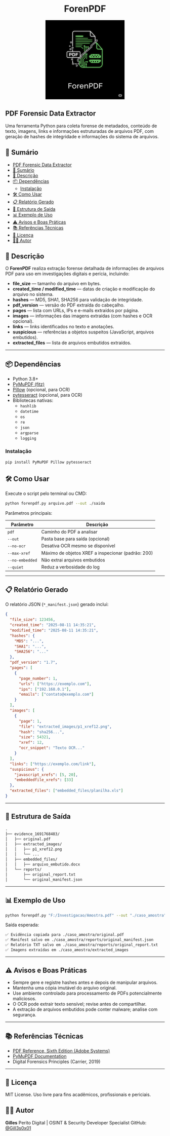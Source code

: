 <h1 align="center">ForenPDF</h1>

<p align="center">
  <img src="./assets/forenPDF.png" alt="ForenPDF Logo" width="250"/>
</p>

## PDF Forensic Data Extractor

Uma ferramenta Python para coleta forense de metadados, conteúdo de texto, imagens, links e informações estruturadas de arquivos PDF, com geração de hashes de integridade e informações do sistema de arquivos.


## 📑 Sumário

- [PDF Forensic Data Extractor](#pdf-forensic-data-extractor)
- [📑 Sumário](#-sumário)
- [📌 Descrição](#-descrição)
- [📦 Dependências](#-dependências)
  - [Instalação](#instalação)
- [🛠️ Como Usar](#️-como-usar)
- [📋 Relatório Gerado](#-relatório-gerado)
- [📁 Estrutura de Saída](#-estrutura-de-saída)
- [📊 Exemplo de Uso](#-exemplo-de-uso)
- [⚠️ Avisos e Boas Práticas](#️-avisos-e-boas-práticas)
- [📚 Referências Técnicas](#-referências-técnicas)
- [📖 Licença](#-licença)
- [👨‍💻 Autor](#-autor)

## 📌 Descrição

O **ForenPDF** realiza extração forense detalhada de informações de arquivos PDF para uso em investigações digitais e perícia, incluindo:

- **file_size** — tamanho do arquivo em bytes.
- **created_time / modified_time** — datas de criação e modificação do arquivo no sistema.
- **hashes** — MD5, SHA1, SHA256 para validação de integridade.
- **pdf_version** — versão do PDF extraída do cabeçalho.
- **pages** — lista com URLs, IPs e e-mails extraídos por página.
- **images** — informações das imagens extraídas (com hashes e OCR opcional).
- **links** — links identificados no texto e anotações.
- **suspicious** — referências a objetos suspeitos (JavaScript, arquivos embutidos).
- **extracted_files** — lista de arquivos embutidos extraídos.

---

## 📦 Dependências

- Python 3.8+
- [PyMuPDF (fitz)](https://pypi.org/project/PyMuPDF/)
- [Pillow](https://pypi.org/project/Pillow/) (opcional, para OCR)
- [pytesseract](https://pypi.org/project/pytesseract/) (opcional, para OCR)
- Bibliotecas nativas:
  - `hashlib`
  - `datetime`
  - `os`
  - `re`
  - `json`
  - `argparse`
  - `logging`

### Instalação

```bash
pip install PyMuPDF Pillow pytesseract
```

## 🛠️ Como Usar

Execute o script pelo terminal ou CMD:

```bash
python forenpdf.py arquivo.pdf --out ./saida
```

Parâmetros principais:

| Parâmetro            | Descrição |
|----------------------|-----------|
| `pdf`                | Caminho do PDF a analisar |
| `--out`              | Pasta base para saída (opcional) |
| `--no-ocr`           | Desativa OCR mesmo se disponível |
| `--max-xref`         | Máximo de objetos XREF a inspecionar (padrão: 200) |
| `--no-embedded`      | Não extrai arquivos embutidos |
| `--quiet`            | Reduz a verbosidade do log |

---

## 📋 Relatório Gerado

O relatório JSON (`*_manifest.json`) gerado inclui:

```json
{
  "file_size": 123456,
  "created_time": "2025-08-11 14:35:21",
  "modified_time": "2025-08-11 14:35:21",
  "hashes": {
    "MD5": "...",
    "SHA1": "...",
    "SHA256": "..."
  },
  "pdf_version": "1.7",
  "pages": [
    {
      "page_number": 1,
      "urls": ["https://exemplo.com"],
      "ips": ["192.168.0.1"],
      "emails": ["contato@exemplo.com"]
    }
  ],
  "images": [
    {
      "page": 1,
      "file": "extracted_images/p1_xref12.png",
      "hash": "sha256...",
      "size": 54321,
      "xref": 12,
      "ocr_snippet": "Texto OCR..."
    }
  ],
  "links": ["https://exemplo.com/link"],
  "suspicious": {
    "javascript_xrefs": [5, 20],
    "embeddedfile_xrefs": [33]
  },
  "extracted_files": ["embedded_files/planilha.xls"]
}
```

---

## 📁 Estrutura de Saída

```
.
├── evidence_1691768483/
│   ├── original.pdf
│   ├── extracted_images/
│   │   ├── p1_xref12.png
│   │   └── ...
│   ├── embedded_files/
│   │   ├── arquivo_embutido.docx
│   └── reports/
│       ├── original_report.txt
│       └── original_manifest.json
```

---

## 📊 Exemplo de Uso

```bash
python forenpdf.py "F:/Investigacao/Amostra.pdf" --out "./caso_amostra"
```

Saída esperada:

```
✅ Evidência copiada para ./caso_amostra/original.pdf
✅ Manifest salvo em ./caso_amostra/reports/original_manifest.json
✅ Relatório TXT salvo em ./caso_amostra/reports/original_report.txt
✅ Imagens extraídas em ./caso_amostra/extracted_images
```

---

## ⚠️ Avisos e Boas Práticas

- Sempre gere e registre hashes antes e depois de manipular arquivos.
- Mantenha uma cópia imutável do arquivo original.
- Use ambiente controlado para processamento de PDFs potencialmente maliciosos.
- O OCR pode extrair texto sensível; revise antes de compartilhar.
- A extração de arquivos embutidos pode conter malware; analise com segurança.

---

## 📚 Referências Técnicas

- [PDF Reference, Sixth Edition (Adobe Systems)](https://opensource.adobe.com/dc-acrobat-sdk-docs/)
- [PyMuPDF Documentation](https://pymupdf.readthedocs.io/)
- Digital Forensics Principles (Carrier, 2019)

---

## 📖 Licença

MIT License. Uso livre para fins acadêmicos, profissionais e periciais.

## 👨‍💻 Autor

**Gilles**
Perito Digital | OSINT & Security Developer Specialist
GitHub: [@Gill3s0x01](https://github.com/Gill3s0x01)
